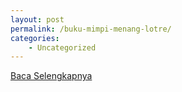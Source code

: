 ```yaml
---
layout: post
permalink: /buku-mimpi-menang-lotre/
categories:
    - Uncategorized
---
```


[Baca Selengkapnya](/05)